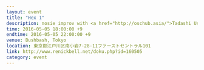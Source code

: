 ```yaml
---
layout: event
title: "Hex 1"
description: nosie improv with <a href="http://oschub.asia/">Tadashi Usami</a>
time: 2016-05-05 18:00:00 +9
endtime: 2016-05-05 22:00:00 +9
venue: Bushbash, Tokyo
location: 東京都江戸川区南小岩7-28-11ファーストセントラル101
link: http://www.renickbell.net/doku.php?id=160505
category: event
---
```

